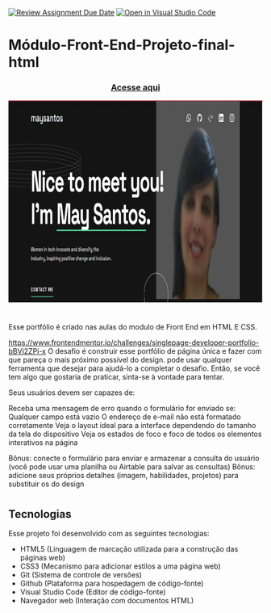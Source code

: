 [![Review Assignment Due Date](https://classroom.github.com/assets/deadline-readme-button-24ddc0f5d75046c5622901739e7c5dd533143b0c8e959d652212380cedb1ea36.svg)](https://classroom.github.com/a/zcQQ-9EW)
[![Open in Visual Studio Code](https://classroom.github.com/assets/open-in-vscode-718a45dd9cf7e7f842a935f5ebbe5719a5e09af4491e668f4dbf3b35d5cca122.svg)](https://classroom.github.com/online_ide?assignment_repo_id=13700249&assignment_repo_type=AssignmentRepo)
# Módulo-Front-End-Projeto-final-html

### <div align="center"> [Acesse aqui](https://portfolio-may-dev.netlify.app/)

<img src="./portfolio.JPG" align="center" height="400em" width="100%"> 

#

Esse portfólio é criado nas aulas do modulo de Front End em HTML E CSS.

https://www.frontendmentor.io/challenges/singlepage-developer-portfolio-bBVj2ZPi-x
O desafio é construir esse portfólio de página única e fazer com que pareça o mais próximo possível do design.
pode usar qualquer ferramenta que desejar para ajudá-lo a completar o desafio. 
Então, se você tem algo que gostaria de praticar, sinta-se à vontade para tentar.

Seus usuários devem ser capazes de:

Receba uma mensagem de erro quando o formulário for enviado se: Qualquer campo está vazio O endereço de e-mail não está formatado corretamente Veja o layout ideal para a interface dependendo do tamanho da tela do dispositivo Veja os estados de foco e foco de todos os elementos interativos na página

Bônus: conecte o formulário para enviar e armazenar a consulta do usuário (você pode usar uma planilha ou Airtable para salvar as consultas) Bônus: adicione seus próprios detalhes (imagem, habilidades, projetos) para substituir os do design

#

## Tecnologias
Esse projeto foi desenvolvido com as seguintes tecnologias:
 - HTML5                (Linguagem de marcação utilizada para a construção das páginas web)
 - CSS3                 (Mecanismo para adicionar estilos a uma página web)
 - Git                  (Sistema de controle de versões)
 - Github               (Plataforma para hospedagem de código-fonte)
 - Visual Studio Code   (Editor de código-fonte)
 - Navegador web        (Interação com documentos HTML)



